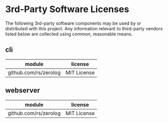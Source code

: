 # 3rd-Party Software Licenses

The following 3rd-party software components may be used by or distributed with this project. Any information relevant to third-party vendors listed below are collected using common, reasonable means.

## cli

| module | license |
| --- | --- |
| github.com/rs/zerolog | MIT License |

## webserver

| module | license |
| --- | --- |
| github.com/rs/zerolog | MIT License |
